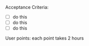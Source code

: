 Acceptance Criteria:
* [ ] do this
* [ ] do this
* [ ] do this

User points: each point takes 2 hours